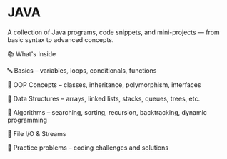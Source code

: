 # JAVA
A collection of Java programs, code snippets, and mini-projects — from basic syntax to advanced concepts.

📚 What's Inside

🔤 Basics – variables, loops, conditionals, functions

🧠 OOP Concepts – classes, inheritance, polymorphism, interfaces

📐 Data Structures – arrays, linked lists, stacks, queues, trees, etc.

🧮 Algorithms – searching, sorting, recursion, backtracking, dynamic programming

🔗 File I/O & Streams

🧪 Practice problems – coding challenges and solutions
